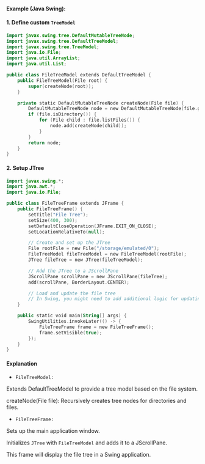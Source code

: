 #### Example (Java Swing):

#### 1. Define custom `TreeModel`

```kotlin 
import javax.swing.tree.DefaultMutableTreeNode;
import javax.swing.tree.DefaultTreeModel;
import javax.swing.tree.TreeModel;
import java.io.File;
import java.util.ArrayList;
import java.util.List;

public class FileTreeModel extends DefaultTreeModel {
    public FileTreeModel(File root) {
        super(createNode(root));
    }

    private static DefaultMutableTreeNode createNode(File file) {
        DefaultMutableTreeNode node = new DefaultMutableTreeNode(file.getName());
        if (file.isDirectory()) {
            for (File child : file.listFiles()) {
                node.add(createNode(child));
            }
        }
        return node;
    }
}
```

#### 2. Setup JTree

```kotlin
import javax.swing.*;
import java.awt.*;
import java.io.File;

public class FileTreeFrame extends JFrame {
    public FileTreeFrame() {
        setTitle("File Tree");
        setSize(400, 300);
        setDefaultCloseOperation(JFrame.EXIT_ON_CLOSE);
        setLocationRelativeTo(null);

        // Create and set up the JTree
        File rootFile = new File("/storage/emulated/0");
        FileTreeModel fileTreeModel = new FileTreeModel(rootFile);
        JTree fileTree = new JTree(fileTreeModel);

        // Add the JTree to a JScrollPane
        JScrollPane scrollPane = new JScrollPane(fileTree);
        add(scrollPane, BorderLayout.CENTER);

        // Load and update the file tree
        // In Swing, you might need to add additional logic for updating the JTree if data changes
    }

    public static void main(String[] args) {
        SwingUtilities.invokeLater(() -> {
            FileTreeFrame frame = new FileTreeFrame();
            frame.setVisible(true);
        });
    }
}
```

#### Explanation 

- `FileTreeModel:` 

Extends DefaultTreeModel to provide a tree model based on the file system. 

createNode(File file): Recursively creates tree nodes for directories and files. 

- `FileTreeFrame:` 

Sets up the main application window. 

Initializes `JTree` with `FileTreeModel` and adds it to a JScrollPane. 

This frame will display the file tree in a Swing application.